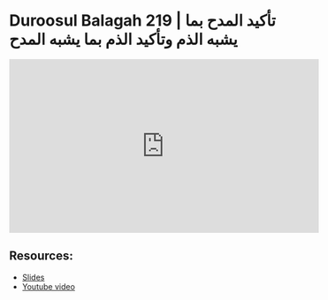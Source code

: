 # Duroosul Balagah 219 | تأكيد المدح بما يشبه الذم وتأكيد الذم بما يشبه المدح
                
<iframe width="560" height="315" src="https://www.youtube-nocookie.com/embed/57dg0-P50y8?start=0" frameborder="0" allow="accelerometer; autoplay; encrypted-media; gyroscope; picture-in-picture" allowfullscreen="allowfullscreen">
</iframe><BR>

## Resources:
- [Slides](https://github.com/arshare/resources_balagha_pdfs)
- [Youtube video](https://www.youtube.com/watch?v=57dg0-P50y8&list=PLzn0qdi6JpdvvXVuJ7kIusNquSxeyKJvc)

